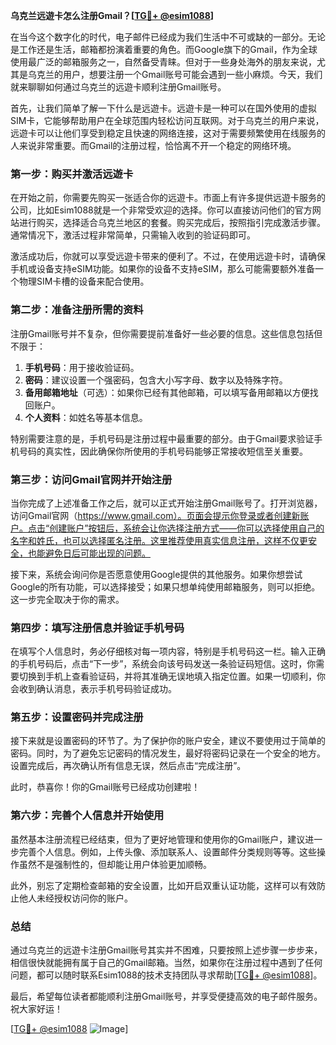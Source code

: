 **乌克兰远遊卡怎么注册Gmail？[[TG💪+ @esim1088](https://t.me/s/esim1088)]**

在当今这个数字化的时代，电子邮件已经成为我们生活中不可或缺的一部分。无论是工作还是生活，邮箱都扮演着重要的角色。而Google旗下的Gmail，作为全球使用最广泛的邮箱服务之一，自然备受青睐。但对于一些身处海外的朋友来说，尤其是乌克兰的用户，想要注册一个Gmail账号可能会遇到一些小麻烦。今天，我们就来聊聊如何通过乌克兰的远遊卡顺利注册Gmail账号。

首先，让我们简单了解一下什么是远遊卡。远遊卡是一种可以在国外使用的虚拟SIM卡，它能够帮助用户在全球范围内轻松访问互联网。对于乌克兰的用户来说，远遊卡可以让他们享受到稳定且快速的网络连接，这对于需要频繁使用在线服务的人来说非常重要。而Gmail的注册过程，恰恰离不开一个稳定的网络环境。

### **第一步：购买并激活远遊卡**

在开始之前，你需要先购买一张适合你的远遊卡。市面上有许多提供远遊卡服务的公司，比如Esim1088就是一个非常受欢迎的选择。你可以直接访问他们的官方网站进行购买，选择适合乌克兰地区的套餐。购买完成后，按照指引完成激活步骤。通常情况下，激活过程非常简单，只需输入收到的验证码即可。

激活成功后，你就可以享受远遊卡带来的便利了。不过，在使用远遊卡时，请确保手机或设备支持eSIM功能。如果你的设备不支持eSIM，那么可能需要额外准备一个物理SIM卡槽的设备来配合使用。

### **第二步：准备注册所需的资料**

注册Gmail账号并不复杂，但你需要提前准备好一些必要的信息。这些信息包括但不限于：

1. **手机号码**：用于接收验证码。
2. **密码**：建议设置一个强密码，包含大小写字母、数字以及特殊字符。
3. **备用邮箱地址**（可选）：如果你已经有其他邮箱，可以填写备用邮箱以方便找回账户。
4. **个人资料**：如姓名等基本信息。

特别需要注意的是，手机号码是注册过程中最重要的部分。由于Gmail要求验证手机号码的真实性，因此确保你所使用的手机号码能够正常接收短信至关重要。

### **第三步：访问Gmail官网并开始注册**

当你完成了上述准备工作之后，就可以正式开始注册Gmail账号了。打开浏览器，访问Gmail官网（https://www.gmail.com）。页面会提示你登录或者创建新账户。点击“创建账户”按钮后，系统会让你选择注册方式——你可以选择使用自己的名字和姓氏，也可以选择匿名注册。这里推荐使用真实信息注册，这样不仅更安全，也能避免日后可能出现的问题。

接下来，系统会询问你是否愿意使用Google提供的其他服务。如果你想尝试Google的所有功能，可以选择接受；如果只想单纯使用邮箱服务，则可以拒绝。这一步完全取决于你的需求。

### **第四步：填写注册信息并验证手机号码**

在填写个人信息时，务必仔细核对每一项内容，特别是手机号码这一栏。输入正确的手机号码后，点击“下一步”，系统会向该号码发送一条验证码短信。这时，你需要切换到手机上查看验证码，并将其准确无误地填入指定位置。如果一切顺利，你会收到确认消息，表示手机号码验证成功。

### **第五步：设置密码并完成注册**

接下来就是设置密码的环节了。为了保护你的账户安全，建议不要使用过于简单的密码。同时，为了避免忘记密码的情况发生，最好将密码记录在一个安全的地方。设置完成后，再次确认所有信息无误，然后点击“完成注册”。

此时，恭喜你！你的Gmail账号已经成功创建啦！

### **第六步：完善个人信息并开始使用**

虽然基本注册流程已经结束，但为了更好地管理和使用你的Gmail账户，建议进一步完善个人信息。例如，上传头像、添加联系人、设置邮件分类规则等等。这些操作虽然不是强制性的，但却能让用户体验更加顺畅。

此外，别忘了定期检查邮箱的安全设置，比如开启双重认证功能，这样可以有效防止他人未经授权访问你的账户。

### **总结**

通过乌克兰的远遊卡注册Gmail账号其实并不困难，只要按照上述步骤一步步来，相信很快就能拥有属于自己的Gmail邮箱。当然，如果你在注册过程中遇到了任何问题，都可以随时联系Esim1088的技术支持团队寻求帮助[[TG💪+ @esim1088](https://t.me/s/esim1088)]。

最后，希望每位读者都能顺利注册Gmail账号，并享受便捷高效的电子邮件服务。祝大家好运！

[[TG💪+ @esim1088](https://t.me/s/esim1088) ![Image](https://i.postimg.cc/4NQfJmqS/Snipaste-2025-05-13-00-14-12.png)]